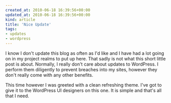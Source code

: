 ```yaml
---
created_at: 2010-06-18 16:39:56+00:00
updated_at: 2010-06-18 16:39:56+00:00
kind: article
title: 'Nice Update'
tags:
- updates
- wordpress
---
```


I know I don't update this blog as often as I'd like and I have had a lot going
on in my project realms to put up here. That sadly is not what this short
little post is about. Normally, I really don't care about updates to WordPress.
I perform them diligently to prevent breaches into my sites, however they don't
really come with any other benefits.

This time however I was greeted with a clean refreshing theme. I've got to give
it to the WordPress UI designers on this one. It is simple and that's all that
I need.

